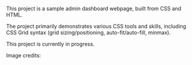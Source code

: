 This project is a sample admin dashboard webpage, built from CSS and HTML.

The project primarily demonstrates various CSS tools and skills, including CSS Grid syntax (grid sizing/positioning, auto-fit/auto-fill, minmax).

This project is currently in progress.

Image credits:
